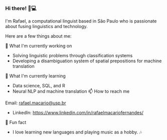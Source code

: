 ### Hi there! 👋💻

I'm Rafael, a computational linguist based in São Paulo who is passionate about fusing linguistics and technology.

Here are a few things about me:

🔭 What I'm currently working on

* Solving linguistic problems through classification systems
* Developing a disambiguation system of spatial prepositions for machine translation

🌱 What I'm currently learning

* Data science, SQL, and R
* Neural NLP and machine translation
📫 How to reach me

Email: rafael.macario@usp.br
* LinkedIn: https://www.linkedin.com/in/rafaelmacariofernandes/ 

💬 Fun fact

* I love learning new languages and playing music as a hobby. 🎶

